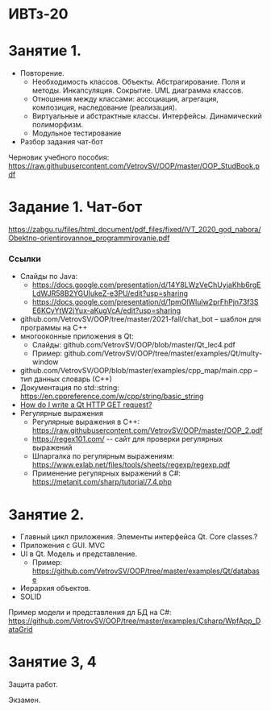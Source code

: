 # ИВТз-20

# Занятие 1. 
- Повторение. 
  - Необходимость классов. Объекты. Абстрагирование. Поля и методы. Инкапсуляция. Сокрытие. UML диаграмма классов.
  - Отношения между классами: ассоциация, агрегация, композиция, наследование (реализация). 
  - Виртуальные и абстрактные классы. Интерфейсы. Динамический полиморфизм.
  - Модульное тестирование
- Разбор задания чат-бот


Черновик учебного пособия: https://raw.githubusercontent.com/VetrovSV/OOP/master/OOP_StudBook.pdf


# Задание 1. Чат-бот
https://zabgu.ru/files/html_document/pdf_files/fixed/IVT_2020_god_nabora/Obektno-orientirovannoe_programmirovanie.pdf

### Ссылки
- Слайды по Java:
    - https://docs.google.com/presentation/d/14Y8LWzVeChUyjaKhb6rgELdWJR58B2YGUIukeZ-e3PU/edit?usp=sharing
    - https://docs.google.com/presentation/d/1pmOlWlulw2prFhPjn73f3SE6KCyYtW2jYux-aKugVcA/edit?usp=sharing
- github.com/VetrovSV/OOP/tree/master/2021-fall/chat_bot – шаблон для программы на C++
- многооконные приложения в Qt:
  - Слайды: github.com/VetrovSV/OOP/blob/master/Qt_lec4.pdf
  - Пример: github.com/VetrovSV/OOP/tree/master/examples/Qt/multy-window
- github.com/VetrovSV/OOP/blob/master/examples/cpp_map/main.cpp – тип данных словарь (С++)
- Документация по std::string: https://en.cppreference.com/w/cpp/string/basic_string
- [How do I write a Qt HTTP GET request?](https://stackoverflow.com/questions/46943134/how-do-i-write-a-qt-http-get-%20request)
- Регулярные выражения
  - Регулярные выражения в C++: https://raw.githubusercontent.com/VetrovSV/OOP/master/OOP_2.pdf
  - https://regex101.com/ -- сайт для проверки регулярных выражений
  - Шпаргалка по регулярным выражениям: https://www.exlab.net/files/tools/sheets/regexp/regexp.pdf
  - Применение регулярных выражений в C#: https://metanit.com/sharp/tutorial/7.4.php


# Занятие 2. 
- Главный цикл приложения. Элементы интерфейса Qt. Core classes.?
- Приложения с GUI. MVC
- UI в Qt. Модель и представление.
  - Пример: https://github.com/VetrovSV/OOP/tree/master/examples/Qt/database
- Иерархия объектов.
- SOLID

Пример модели и представления дл БД на C#: https://github.com/VetrovSV/OOP/tree/master/examples/Csharp/WpfApp_DataGrid


# Занятие 3, 4
Защита работ.

Экзамен.
